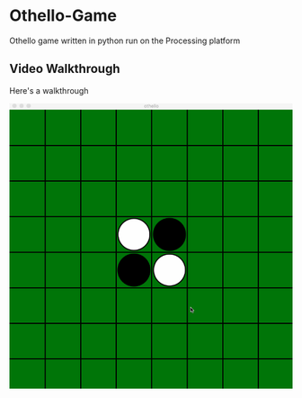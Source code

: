 # Othello-Game
Othello game written in python run on the Processing platform

## Video Walkthrough

Here's a walkthrough

<img src='Othello.gif' title='Video Walkthrough' width='' alt='Video Walkthrough' />
